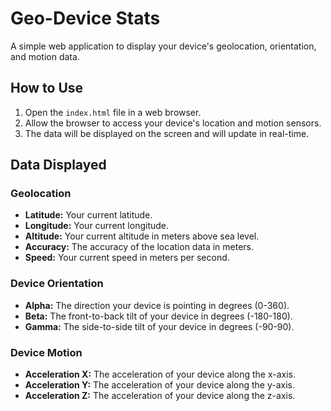 # Geo-Device Stats

A simple web application to display your device's geolocation, orientation, and motion data.

## How to Use

1.  Open the `index.html` file in a web browser.
2.  Allow the browser to access your device's location and motion sensors.
3.  The data will be displayed on the screen and will update in real-time.

## Data Displayed

### Geolocation

*   **Latitude:** Your current latitude.
*   **Longitude:** Your current longitude.
*   **Altitude:** Your current altitude in meters above sea level.
*   **Accuracy:** The accuracy of the location data in meters.
*   **Speed:** Your current speed in meters per second.

### Device Orientation

*   **Alpha:** The direction your device is pointing in degrees (0-360).
*   **Beta:** The front-to-back tilt of your device in degrees (-180-180).
*   **Gamma:** The side-to-side tilt of your device in degrees (-90-90).

### Device Motion

*   **Acceleration X:** The acceleration of your device along the x-axis.
*   **Acceleration Y:** The acceleration of your device along the y-axis.
*   **Acceleration Z:** The acceleration of your device along the z-axis.